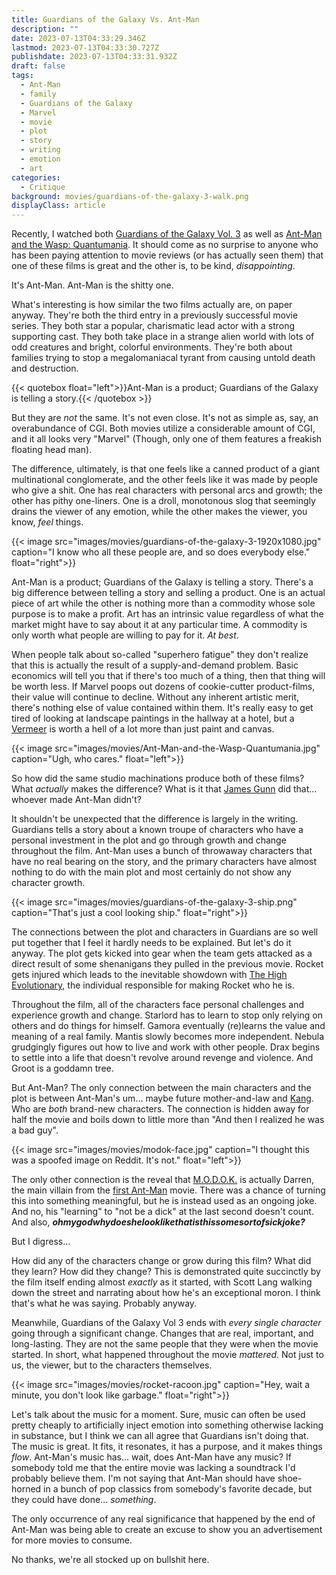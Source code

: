 ```yaml
---
title: Guardians of the Galaxy Vs. Ant-Man
description: ""
date: 2023-07-13T04:33:29.346Z
lastmod: 2023-07-13T04:33:30.727Z
publishdate: 2023-07-13T04:33:31.932Z
draft: false
tags:
  - Ant-Man
  - family
  - Guardians of the Galaxy
  - Marvel
  - movie
  - plot
  - story
  - writing
  - emotion
  - art
categories:
  - Critique
background: movies/guardians-of-the-galaxy-3-walk.png
displayClass: article
---
```


Recently, I watched both [Guardians of the Galaxy Vol. 3](https://en.wikipedia.org/wiki/Guardians_of_the_Galaxy_Vol._3) as well as [Ant-Man and the Wasp: Quantumania](https://en.wikipedia.org/wiki/Ant-Man_and_the_Wasp:_Quantumania). It should come as no surprise to anyone who has been paying attention to movie reviews (or has actually seen them) that one of these films is great and the other is, to be kind, *disappointing*.

It's Ant-Man. Ant-Man is the shitty one.

What's interesting is how similar the two films actually are, on paper anyway. They're both the third entry in a previously successful movie series. They both star a popular, charismatic lead actor with a strong supporting cast. They both take place in a strange alien world with lots of odd creatures and bright, colorful environments. They're both about families trying to stop a megalomaniacal tyrant from causing untold death and destruction.

{{< quotebox float="left">}}Ant-Man is a product; Guardians of the Galaxy is telling a story.{{< /quotebox >}}

But they are *not* the same. It's not even close. It's not as simple as, say, an overabundance of CGI. Both movies utilize a considerable amount of CGI, and it all looks very "Marvel" (Though, only one of them features a freakish floating head man).

The difference, ultimately, is that one feels like a canned product of a giant multinational conglomerate, and the other feels like it was made by people who give a shit. One has real characters with personal arcs and growth; the other has pithy one-liners. One is a droll, monotonous slog that seemingly drains the viewer of any emotion, while the other makes the viewer, you know, *feel* things.

{{< image src="images/movies/guardians-of-the-galaxy-3-1920x1080.jpg" caption="I know who all these people are, and so does everybody else." float="right">}}

Ant-Man is a product; Guardians of the Galaxy is telling a story. There's a big difference between telling a story and selling a product. One is an actual piece of art while the other is nothing more than a commodity whose sole purpose is to make a profit. Art has an intrinsic value regardless of what the market might have to say about it at any particular time. A commodity is only worth what people are willing to pay for it. *At best*.

When people talk about so-called "superhero fatigue" they don't realize that this is actually the result of a supply-and-demand problem. Basic economics will tell you that if there's too much of a thing, then that thing will be worth less. If Marvel poops out dozens of cookie-cutter product-films, their value will continue to decline. Without any inherent artistic merit, there's nothing else of value contained within them. It's really easy to get tired of looking at landscape paintings in the hallway at a hotel, but a [Vermeer](https://en.wikipedia.org/wiki/Johannes_Vermeer) is worth a hell of a lot more than just paint and canvas.

{{< image src="images/movies/Ant-Man-and-the-Wasp-Quantumania.jpg" caption="Ugh, who cares." float="left">}}

So how did the same studio machinations produce both of these films? What *actually* makes the difference? What is it that [James Gunn](https://en.wikipedia.org/wiki/James_Gunn) did that... whoever made Ant-Man didn't?

It shouldn't be unexpected that the difference is largely in the writing. Guardians tells a story about a known troupe of characters who have a personal investment in the plot and go through growth and change throughout the film. Ant-Man uses a bunch of throwaway characters that have no real bearing on the story, and the primary characters have almost nothing to do with the main plot and most certainly do not show any character growth.

{{< image src="images/movies/guardians-of-the-galaxy-3-ship.png" caption="That's just a cool looking ship." float="right">}}

The connections between the plot and characters in Guardians are so well put together that I feel it hardly needs to be explained. But let's do it anyway. The plot gets kicked into gear when the team gets attacked as a direct result of some shenanigans they pulled in the previous movie. Rocket gets injured which leads to the inevitable showdown with [The High Evolutionary](https://en.wikipedia.org/wiki/High_Evolutionary), the individual responsible for making Rocket who he is.

Throughout the film, all of the characters face personal challenges and experience growth and change. Starlord has to learn to stop only relying on others and do things for himself. Gamora eventually (re)learns the value and meaning of a real family. Mantis slowly becomes more independent. Nebula grudgingly figures out how to live and work with other people. Drax begins to settle into a life that doesn't revolve around revenge and violence. And Groot is a goddamn tree.

But Ant-Man? The only connection between the main characters and the plot is between Ant-Man's um... maybe future mother-and-law and [Kang](https://en.wikipedia.org/wiki/Kang_the_Conqueror). Who are *both* brand-new characters. The connection is hidden away for half the movie and boils down to little more than "And then I realized he was a bad guy".

{{< image src="images/movies/modok-face.jpg" caption="I thought this was a spoofed image on Reddit. It's not." float="left">}}

The only other connection is the reveal that [M.O.D.O.K.](https://en.wikipedia.org/wiki/MODOK) is actually Darren, the main villain from the [first Ant-Man](https://en.wikipedia.org/wiki/Ant-Man_(film)) movie. There was a chance of turning this into something meaningful, but he is instead used as an ongoing joke. And no, his "learning" to "not be a dick" at the last second doesn't count. And also, ***ohmygodwhydoeshelooklikethatisthissomesortofsickjoke?***

But I digress...

How did any of the characters change or grow during this film? What did they learn? How did they change? This is demonstrated quite succinctly by the film itself ending almost *exactly* as it started, with Scott Lang walking down the street and narrating about how he's an exceptional moron. I think that's what he was saying. Probably anyway.

Meanwhile, Guardians of the Galaxy Vol 3 ends with *every single character* going through a significant change. Changes that are real, important, and long-lasting. They are not the same people that they were when the movie started. In short, what happened throughout the movie *mattered*. Not just to us, the viewer, but to the characters themselves.

{{< image src="images/movies/rocket-racoon.jpg" caption="Hey, wait a minute, you don't look like garbage." float="right">}}

Let's talk about the music for a moment. Sure, music can often be used pretty cheaply to artificially inject emotion into something otherwise lacking in substance, but I think we can all agree that Guardians isn't doing that. The music is great. It fits, it resonates, it has a purpose, and it makes things *flow*. Ant-Man's music has... wait, does Ant-Man have any music? If somebody told me that the entire movie was lacking a soundtrack I'd probably believe them. I'm not saying that Ant-Man should have shoe-horned in a bunch of pop classics from somebody's favorite decade, but they could have done... *something*.

The only occurrence of any real significance that happened by the end of Ant-Man was being able to create an excuse to show you an advertisement for more movies to consume.

No thanks, we're all stocked up on bullshit here.
